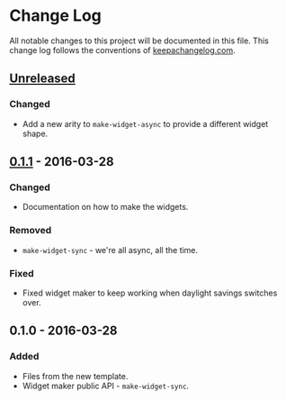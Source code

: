 # Change Log
All notable changes to this project will be documented in this file. This change log follows the conventions of [keepachangelog.com](http://keepachangelog.com/).

## [Unreleased]
### Changed
- Add a new arity to `make-widget-async` to provide a different widget shape.

## [0.1.1] - 2016-03-28
### Changed
- Documentation on how to make the widgets.

### Removed
- `make-widget-sync` - we're all async, all the time.

### Fixed
- Fixed widget maker to keep working when daylight savings switches over.

## 0.1.0 - 2016-03-28
### Added
- Files from the new template.
- Widget maker public API - `make-widget-sync`.

[Unreleased]: https://github.com/your-name/cljsword/compare/0.1.1...HEAD
[0.1.1]: https://github.com/your-name/cljsword/compare/0.1.0...0.1.1
